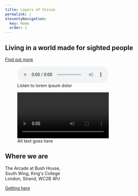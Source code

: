```yaml
---
title: Layers of Vision
permalink: /
eleventyNavigation:
  key: Home
  order: 1
---
```


<h2>Living in a world made for sighted people</h2>

<a class="button" href="exhibition/">Find out more</a>

<!-- Audio block -->
<figure>
  <audio controls src="/media/file.mp3">
    <a href="/media/file.mp3">Download audio</a>
  </audio>
  <figcaption>Listen to lorem ipsum dolor</figcaption>
</figure>

<!-- Video block -->
<figure>
  <video controls>
    <source src="/media/video.webm" type="video/webm">
    <source src="/media/video.mp4" type="video/mp4">
    Download the <a href="/media/video.webm">WEBM</a>
    or <a href="/media/video.mp4">MP4</a> video.
  </video>
  <figcaption>Alt text goes here</figcaption>
</figure>

<h2>Where we are</h2>

<p class="large-font">
  The Arcade at Bush House,<br>
  South Wing, King's College<br>
  London, Strand, WC2B 4PJ
</p>

<a class="button" href="visitors/">Getting here</a>
